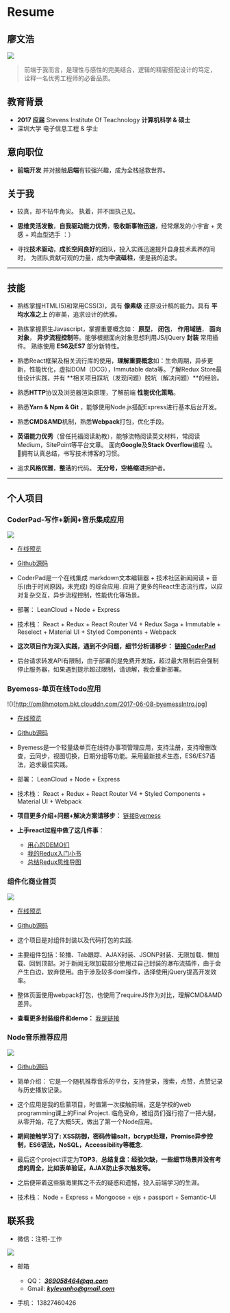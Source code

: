 # Resume
## 廖文浩

![](http://om8hmotom.bkt.clouddn.com/2017-06-08-github_avatar-1.png)


> 前端于我而言，是理性与感性的完美结合，逻辑的精密搭配设计的笃定， 
诠释一名优秀工程师的必备品质。

## 教育背景
- **2017 应届** Stevens Institute Of Teachnology **计算机科学 & 硕士**       
- 深圳大学 电子信息工程 & 学士

## 意向职位
- **前端开发** 并对接触**后端**有较强兴趣，成为全栈拯救世界。

## 关于我
- 较真，却不钻牛角尖。 执着，并不固执己见。 

- **思维灵活发散**，**自我驱动能力优秀**，**吸收新事物迅速**，经常爆发的小宇宙 + 灵感 + 鸡血型选手 ：）

- 寻找**技术驱动**，**成长空间良好**的团队，投入实践迅速提升自身技术素养的同时， 
为团队贡献可观的力量，成为**中流砥柱**，便是我的追求。

---

## 技能
- 熟练掌握HTML(5)和常用CSS(3)，具有 **像素级** 还原设计稿的能力。具有 **平均水准之上** 的审美，追求设计的优雅。

- 熟练掌握原生Javascript，掌握重要概念如： **原型**， **闭包**， **作用域链**， **面向对象**， **异步流程控制**等。能够根据面向对象思想利用JS/jQuery **封装** 常用插件。 熟练使用 **ES6及ES7** 部分新特性。

- 熟悉React框架及相关流行库的使用，**理解重要概念**如：生命周期，异步更新，性能优化，虚拟DOM（DCG），Immutable data等。了解Redux Store最佳设计实践，并有 **相关项目踩坑（发现问题）脱坑（解决问题）**的经验。

- 熟悉**HTTP**协议及浏览器渲染原理，了解前端 **性能优化策略**。

- 熟悉**Yarn & Npm & Git** ，能够使用Node.js搭配Express进行基本后台开发。

- 熟悉**CMD&AMD**机制，熟悉**Webpack**打包，优化手段。

- **英语能力优秀**（曾任托福阅读助教），能够流畅阅读英文材料，常阅读Medium，SitePoint等平台文章。 面向**Google**及**Stack Overflow**编程 :)。 拥有认真总结，书写技术博客的习惯。

- 追求**风格优雅**，**整洁**的代码。 **无分号，空格缩进**拥护者。

---

## 个人项目

### CoderPad-写作+新闻+音乐集成应用

![](http://om8hmotom.bkt.clouddn.com/2017-06-08-coderpad%E5%89%AF%E6%9C%AC-1.jpg)

- [在线预览](http://coderpad.leanapp.cn)

- [Github源码](https://github.com/kylewh/Coderpad)

- CoderPad是一个在线集成 markdown文本编辑器 + 技术社区新闻阅读 + 音乐(由于时间原因，未完成) 的综合应用. 应用了更多的React生态流行库，以应对复杂交互，异步流程控制，性能优化等场景。

- 部署： LeanCloud + Node + Express

- 技术栈： React + Redux + React Router V4 + Redux Saga + Immutable + Reselect + Material UI + Styled Components + Webpack

- **这次项目作为深入实践，遇到不少问题，细节分析请移步： [链接CoderPad](https://kylewh.github.io/2017/06/07/%F0%9F%93%9DCoderPad-%E5%9F%BA%E4%BA%8EReact%E5%85%A8%E5%AE%B6%E6%A1%B6%E5%86%99%E4%BD%9C-%E6%96%B0%E9%97%BB%E4%B8%80%E4%BD%93%E7%BB%BC%E5%90%88%E5%BA%94%E7%94%A8%E7%9A%84%E5%AE%9E%E8%B7%B5%E6%80%BB%E7%BB%93/)**

- 后台请求转发API有限制，由于部署的是免费开发版，超过最大限制后会强制停止服务器，如果遇到提示超过限制，请谅解，我会重新部署。

### Byemess-单页在线Todo应用

!()[http://om8hmotom.bkt.clouddn.com/2017-06-08-byemessIntro.jpg]

- [在线预览](http://byemess.leanapp.cn)

- [Github源码](https://github.com/kylewh/NoMess)

- Byemess是一个轻量级单页在线待办事项管理应用，支持注册，支持增删改查，云同步，视图切换，日期分组等功能。采用最新技术生态，ES6/ES7语法，追求最佳实践。

- 部署： LeanCloud + Node + Express

- 技术栈： React + Redux + React Router V4 + Styled Components + Material UI + Webpack

- **项目更多介绍+问题+解决方案请移步：** [链接Byemess](https://kylewh.github.io/2017/05/03/Byemess-%E5%9F%BA%E4%BA%8EReact-redux%E7%9A%84%E5%9C%A8%E7%BA%BFTodo%E5%BA%94%E7%94%A8/)

- **上手react过程中做了这几件事**： 
  - [用心的DEMO们](https://github.com/kylewh/Dive_Into_React_Redux)
  - [我的Redux入门小书](https://kylewh.github.io/2017/04/21/%E6%88%91%E7%9A%84%E7%AC%AC%E4%B8%80%E6%9C%ACredux%E5%B0%8F%E4%B9%A6/)
  - [总结Redux思维导图](https://kylewh.github.io/2017/04/21/Redux%E5%B0%8F%E4%B9%A6%E7%B3%BB%E5%88%97-Redux%E6%80%9D%E7%BB%B4%E5%AF%BC%E5%9B%BE/)


### 组件化商业首页

![](http://om8hmotom.bkt.clouddn.com/2017-06-08-webpackDemo.jpg)

- [在线预览](https://kylewh.github.io/IntoFrontEnd/demo%26%E5%B0%81%E8%A3%85/requireJS%26webpack%E5%8D%95%E9%A1%B5%E6%89%93%E5%8C%85sample/webpack_sample/index.html)

- [Github源码](https://github.com/kylewh/IntoFrontEnd/tree/master/demo%26%E5%B0%81%E8%A3%85/requireJS%26webpack%E5%8D%95%E9%A1%B5%E6%89%93%E5%8C%85sample)

- 这个项目是对组件封装以及代码打包的实践.
- 主要组件包括：轮播、Tab跟踪、AJAX封装、JSONP封装、无限加载、懒加载、回到顶部。对于新闻无限加载部分使用过自己封装的瀑布流插件，由于会产生白边，放弃使用。由于涉及较多dom操作，选择使用jQuery提高开发效率。
- 整体页面使用webpack打包，也使用了requireJS作为对比，理解CMD&AMD差异。
- **查看更多封装组件和demo：** [我是链接](https://github.com/kylewh/IntoFrontEnd/tree/master/demo%26%E5%B0%81%E8%A3%85)

### Node音乐推荐应用

![](http://om8hmotom.bkt.clouddn.com/2017-06-08-104625.jpg)

- [Github源码](https://github.com/kylewh/Music_Recommendation_CS546_2016)

- 简单介绍： 它是一个随机推荐音乐的平台，支持登录，搜索，点赞，点赞记录与历史播放记录。

- 这个应用是我的启蒙项目，时值第一次接触前端，这是学校的web programming课上的Final Project. 临危受命，被组员们强行抱了一把大腿，从零开始，花了大概5天，做出了第一个Node应用。

- **期间接触学习了: XSS防御，密码传输salt，bcrypt处理，Promise异步控制，ES6语法，NoSQL，Accessibility等概念.**

- 最后这个project评定为**TOP3**，**总结复盘：经验欠缺，一些细节场景并没有考虑的周全，比如表单验证，AJAX防止多次触发等。**

- 之后便带着这些脑海里挥之不去的疑惑和遗憾，投入前端学习的生涯。

- 技术栈： Node + Express + Mongoose + ejs + passport + Semantic-UI

## 联系我
- 微信：注明-工作

![](http://om8hmotom.bkt.clouddn.com/2017-06-08-204819.jpg)

- 邮箱
  - QQ：  ***369058464@qq.com***
  - Gmail:  ***kylevanho@gmail.com***

- 手机： 13827460426